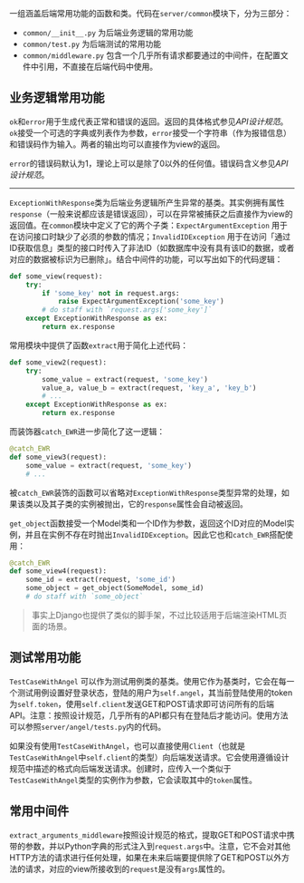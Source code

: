 一组涵盖后端常用功能的函数和类。代码在`server/common`模块下，分为三部分：
* `common/__init__.py` 为后端业务逻辑的常用功能
* `common/test.py` 为后端测试的常用功能
* `common/middleware.py` 包含一个几乎所有请求都要通过的中间件，在配置文件中引用，不直接在后端代码中使用。

## 业务逻辑常用功能

`ok`和`error`用于生成代表正常和错误的返回。返回的具体格式参见*API设计规范*。`ok`接受一个可选的字典或列表作为参数，`error`接受一个字符串（作为报错信息）和错误码作为输入。两者的输出均可以直接作为view的返回。

`error`的错误码默认为1，理论上可以是除了0以外的任何值。错误码含义参见*API设计规范*。

----

`ExceptionWithResponse`类为后端业务逻辑所产生异常的基类。其实例拥有属性`response`（一般来说都应该是错误返回），可以在异常被捕获之后直接作为view的返回值。在`common`模块中定义了它的两个子类：`ExpectArgumentException` 用于在访问接口时缺少了必须的参数的情况；`InvalidIDException` 用于在访问「通过ID获取信息」类型的接口时传入了非法ID（如数据库中没有具有该ID的数据，或者对应的数据被标识为已删除」。结合中间件的功能，可以写出如下的代码逻辑：

```python
def some_view(request):
    try:
        if 'some_key' not in request.args:
            raise ExpectArgumentException('some_key')
        # do staff with `request.args['some_key']`
    except ExceptionWithResponse as ex:
        return ex.response
```

常用模块中提供了函数`extract`用于简化上述代码：

```python
def some_view2(request):
    try:
        some_value = extract(request, 'some_key')
        value_a, value_b = extract(request, 'key_a', 'key_b')
        # ...
    except ExceptionWithResponse as ex:
        return ex.response
```

而装饰器`catch_EWR`进一步简化了这一逻辑：

```python
@catch_EWR
def some_view3(request):
    some_value = extract(request, 'some_key')
    # ...
```

被`catch_EWR`装饰的函数可以省略对`ExceptionWithResponse`类型异常的处理，如果该类以及其子类的实例被抛出，它的`response`属性会自动被返回。

`get_object`函数接受一个Model类和一个ID作为参数，返回这个ID对应的Model实例，并且在实例不存在时抛出`InvalidIDException`。因此它也和`catch_EWR`搭配使用：

```python
@catch_EWR
def some_view4(request):
    some_id = extract(request, 'some_id')
    some_object = get_object(SomeModel, some_id)
    # do staff with `some_object`
```

> 事实上Django也提供了类似的脚手架，不过比较适用于后端渲染HTML页面的场景。

## 测试常用功能

`TestCaseWithAngel` 可以作为测试用例类的基类。使用它作为基类时，它会在每一个测试用例设置好登录状态，登陆的用户为`self.angel`，其当前登陆使用的token为`self.token`，使用`self.client`发送GET和POST请求即可访问所有的后端API。注意：按照设计规范，几乎所有的API都只有在登陆后才能访问。使用方法可以参照`server/angel/tests.py`内的代码。

如果没有使用`TestCaseWithAngel`，也可以直接使用`Client`（也就是`TestCaseWithAngel`中`self.client`的类型）向后端发送请求。它会使用遵循设计规范中描述的格式向后端发送请求。创建时，应传入一个类似于`TestCaseWithAngel`类型的实例作为参数，它会读取其中的`token`属性。

## 常用中间件

`extract_arguments_middleware`按照设计规范的格式，提取GET和POST请求中携带的参数，并以Python字典的形式注入到`request.args`中。注意，它不会对其他HTTP方法的请求进行任何处理，如果在未来后端要提供除了GET和POST以外方法的请求，对应的view所接收到的`request`是没有`args`属性的。
